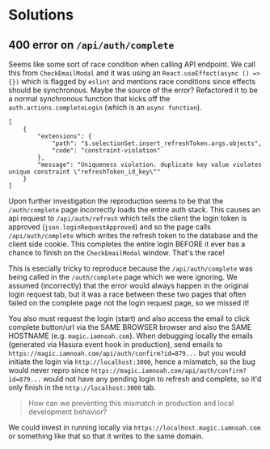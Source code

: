 # Solutions

## 400 error on `/api/auth/complete`

Seems like some sort of race condition when calling API endpoint. We call this from `CheckEmailModal` and it was using an `React.useEffect(async () => {})` which is flagged by `eslint` and mentions race conditions since effects should be synchronous. Maybe the source of the error? Refactored it to be a normal synchronous function that kicks off the `auth.actions.completeLogin` (which is an `async function`).

```
[
    {
        "extensions": {
            "path": "$.selectionSet.insert_refreshToken.args.objects",
            "code": "constraint-violation"
        },
        "message": "Uniqueness violation. duplicate key value violates unique constraint \"refreshToken_id_key\""
    }
]
```


Upon further investigation the reproduction seems to be that the `/auth/complete` page incorrectly loads the entire auth stack. This causes an api request to `/api/auth/refresh` which tells the client the login token is approved (`json.loginRequestApproved`) and so the page calls `/api/auth/complete` which writes the refresh token to the database and the client side cookie. This completes the entire login BEFORE it ever has a chance to finish on the `CheckEmailModal` window. That's the race!

This is esecially tricky to reproduce because the `/api/auth/complete` was being called in the `/auth/complete` page which we were ignoring. We assumed (incorrectly) that the error would always happen in the original login request tab, but it was a race between these two pages that often failed on the complete page not the login request page, so we missed it!

You also must request the login (start) and also access the email to click complete button/url via the SAME BROWSER browser and also the SAME HOSTNAME (e.g. `magic.iamnoah.com`). When debugging locally the emails (generated via Hasura event hook in production), send emails to `https://magic.iamnoah.com/api/auth/confirm?id=879...` but you would initiate the login via `http://localhost:3000`, hence a mismatch, so the bug would never repro since `https://magic.iamnoah.com/api/auth/confirm?id=879...` would not have any pending login to refresh and complete, so it'd only finish in the `http://localhost:3000` tab.

> How can we preventing this mismatch in production and local development behavior?

We could invest in running locally via `https://localhost.magic.iamnoah.com` or something like that so that it writes to the same domain.
